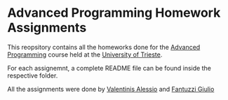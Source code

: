 # Advanced Programming Homework Assignments

This reopsitory contains all the homeworks done for the [Advanced Programming](https://github.com/pcafrica/advanced_programming_2023-2024) course held at the [University of Trieste](https://portale.units.it/it).

For each assignemnt, a complete README file can be found inside the respective folder.

All the assignments were done by [Valentinis Alessio](https://github.com/ValentinisAlessio) and [Fantuzzi Giulio](https://github.com/giuliofantuzzi)
